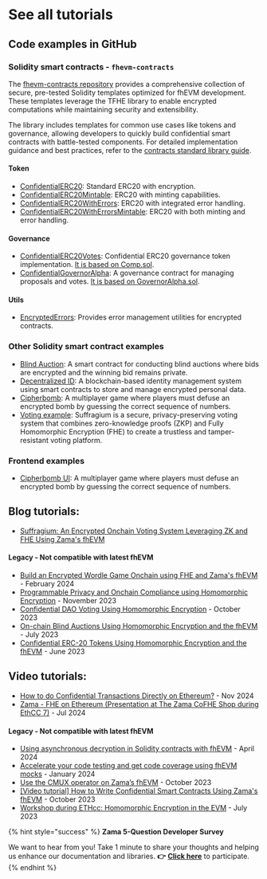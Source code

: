 # See all tutorials

## Code examples in GitHub

### Solidity smart contracts - `fhevm-contracts`

The [fhevm-contracts repository](https://github.com/zama-ai/fhevm-contracts) provides a comprehensive collection of secure, pre-tested Solidity templates optimized for fhEVM development. These templates leverage the TFHE library to enable encrypted computations while maintaining security and extensibility.

The library includes templates for common use cases like tokens and governance, allowing developers to quickly build confidential smart contracts with battle-tested components. For detailed implementation guidance and best practices, refer to the [contracts standard library guide](../guides/contracts.md).

#### Token

- [ConfidentialERC20](https://github.com/zama-ai/fhevm-contracts/blob/main/contracts/token/ERC20/ConfidentialERC20.sol): Standard ERC20 with encryption.
- [ConfidentialERC20Mintable](https://github.com/zama-ai/fhevm-contracts/blob/main/contracts/token/ERC20/extensions/ConfidentialERC20Mintable.sol): ERC20 with minting capabilities.
- [ConfidentialERC20WithErrors](https://github.com/zama-ai/fhevm-contracts/blob/main/contracts/token/ERC20/extensions/ConfidentialERC20WithErrors.sol): ERC20 with integrated error handling.
- [ConfidentialERC20WithErrorsMintable](https://github.com/zama-ai/fhevm-contracts/blob/main/contracts/token/ERC20/extensions/ConfidentialERC20WithErrorsMintable.sol): ERC20 with both minting and error handling.

#### Governance

- [ConfidentialERC20Votes](https://github.com/zama-ai/fhevm-contracts/blob/main/contracts/governance/ConfidentialERC20Votes.sol): Confidential ERC20 governance token implementation. [It is based on Comp.sol](https://github.com/compound-finance/compound-protocol/blob/master/contracts/Governance/Comp.sol).
- [ConfidentialGovernorAlpha](https://github.com/zama-ai/fhevm-contracts/blob/main/contracts/governance/ConfidentialGovernorAlpha.sol): A governance contract for managing proposals and votes. [It is based on GovernorAlpha.sol](https://github.com/compound-finance/compound-protocol/blob/master/contracts/Governance/GovernorAlpha.sol).

#### Utils

- [EncryptedErrors](https://github.com/zama-ai/fhevm-contracts/blob/main/contracts/utils/EncryptedErrors.sol): Provides error management utilities for encrypted contracts.

### Other Solidity smart contract examples

- [Blind Auction](https://github.com/zama-ai/fhevm/blob/main/examples/BlindAuction.sol): A smart contract for conducting blind auctions where bids are encrypted and the winning bid remains private.
- [Decentralized ID](https://github.com/poppyseedDev/FHEPass): A blockchain-based identity management system using smart contracts to store and manage encrypted personal data.
- [Cipherbomb](https://github.com/immortal-tofu/cipherbomb): A multiplayer game where players must defuse an encrypted bomb by guessing the correct sequence of numbers.
- [Voting example](https://github.com/allemanfredi/suffragium): Suffragium is a secure, privacy-preserving voting system that combines zero-knowledge proofs (ZKP) and Fully Homomorphic Encryption (FHE) to create a trustless and tamper-resistant voting platform.

### Frontend examples

- [Cipherbomb UI](https://github.com/immortal-tofu/cipherbomb-ui): A multiplayer game where players must defuse an encrypted bomb by guessing the correct sequence of numbers.

## Blog tutorials:

- [Suffragium: An Encrypted Onchain Voting System Leveraging ZK and FHE Using Zama's fhEVM](https://www.zama.ai/post/encrypted-onchain-voting-using-zk-and-fhe-with-zama-fhevm)

#### Legacy - Not compatible with latest fhEVM

- [Build an Encrypted Wordle Game Onchain using FHE and Zama's fhEVM](https://www.zama.ai/post/build-an-encrypted-wordle-game-onchain-using-fhe-and-zama-fhevm) - February 2024
- [Programmable Privacy and Onchain Compliance using Homomorphic Encryption](https://www.zama.ai/post/programmable-privacy-and-onchain-compliance-using-homomorphic-encryption) - November 2023
- [Confidential DAO Voting Using Homomorphic Encryption](https://www.zama.ai/post/confidential-dao-voting-using-homomorphic-encryption) - October 2023
- [On-chain Blind Auctions Using Homomorphic Encryption and the fhEVM](https://www.zama.ai/post/on-chain-blind-auctions-using-homomorphic-encryption) - July 2023
- [Confidential ERC-20 Tokens Using Homomorphic Encryption and the fhEVM](https://www.zama.ai/post/confidential-erc-20-tokens-using-homomorphic-encryption) - June 2023

## Video tutorials:

- [How to do Confidential Transactions Directly on Ethereum?](https://www.youtube.com/watch?v=aDv2WYOpVqA) - Nov 2024
- [Zama - FHE on Ethereum (Presentation at The Zama CoFHE Shop during EthCC 7)](https://www.youtube.com/watch?v=WngC5cvV_fc&ab_channel=Zama) - Jul 2024

#### Legacy - Not compatible with latest fhEVM

- [Using asynchronous decryption in Solidity contracts with fhEVM](https://www.zama.ai/post/video-tutorial-using-asynchronous-decryption-in-solidity-contracts-with-fhevm) - April 2024
- [Accelerate your code testing and get code coverage using fhEVM mocks](https://www.zama.ai/post/video-tutorial-accelerate-your-code-testing-and-get-code-coverage-using-fhevm-mocks) - January 2024
- [Use the CMUX operator on Zama’s fhEVM](https://www.youtube.com/watch?v=7icM0EOSvU0) - October 2023
- [\[Video tutorial\] How to Write Confidential Smart Contracts Using Zama's fhEVM](https://www.zama.ai/post/video-tutorial-how-to-write-confidential-smart-contracts-using-zamas-fhevm) - October 2023
- [Workshop during ETHcc: Homomorphic Encryption in the EVM](https://www.youtube.com/watch?v=eivfVykPP8U) - July 2023

{% hint style="success" %}
**Zama 5-Question Developer Survey**

We want to hear from you! Take 1 minute to share your thoughts and helping us enhance our documentation and libraries. **👉** [**Click here**](https://www.zama.ai/developer-survey) to participate.
{% endhint %}
